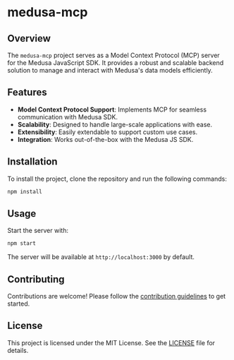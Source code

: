 # medusa-mcp
## Overview

The `medusa-mcp` project serves as a Model Context Protocol (MCP) server for the Medusa JavaScript SDK. It provides a robust and scalable backend solution to manage and interact with Medusa's data models efficiently.

## Features

- **Model Context Protocol Support**: Implements MCP for seamless communication with Medusa SDK.
- **Scalability**: Designed to handle large-scale applications with ease.
- **Extensibility**: Easily extendable to support custom use cases.
- **Integration**: Works out-of-the-box with the Medusa JS SDK.

## Installation

To install the project, clone the repository and run the following commands:

```bash
npm install
```

## Usage

Start the server with:

```bash
npm start
```

The server will be available at `http://localhost:3000` by default.

## Contributing

Contributions are welcome! Please follow the [contribution guidelines](CONTRIBUTING.md) to get started.

## License

This project is licensed under the MIT License. See the [LICENSE](LICENSE) file for details.
